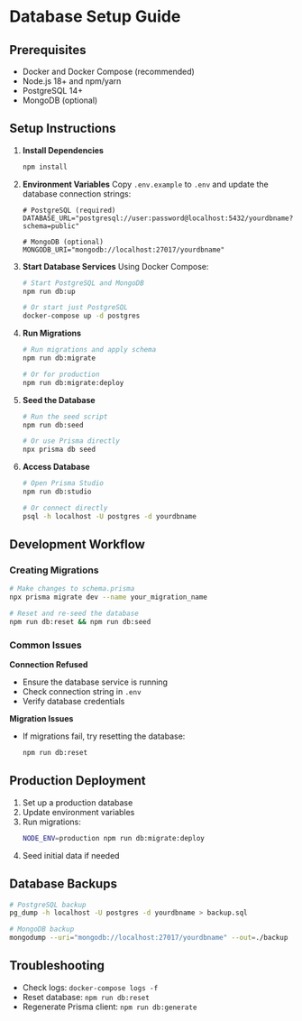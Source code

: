# Database Setup Guide

## Prerequisites
- Docker and Docker Compose (recommended)
- Node.js 18+ and npm/yarn
- PostgreSQL 14+
- MongoDB (optional)

## Setup Instructions

1. **Install Dependencies**
   ```bash
   npm install
   ```

2. **Environment Variables**
   Copy `.env.example` to `.env` and update the database connection strings:
   ```env
   # PostgreSQL (required)
   DATABASE_URL="postgresql://user:password@localhost:5432/yourdbname?schema=public"
   
   # MongoDB (optional)
   MONGODB_URI="mongodb://localhost:27017/yourdbname"
   ```

3. **Start Database Services**
   Using Docker Compose:
   ```bash
   # Start PostgreSQL and MongoDB
   npm run db:up
   
   # Or start just PostgreSQL
   docker-compose up -d postgres
   ```

4. **Run Migrations**
   ```bash
   # Run migrations and apply schema
   npm run db:migrate
   
   # Or for production
   npm run db:migrate:deploy
   ```

5. **Seed the Database**
   ```bash
   # Run the seed script
   npm run db:seed
   
   # Or use Prisma directly
   npx prisma db seed
   ```

6. **Access Database**
   ```bash
   # Open Prisma Studio
   npm run db:studio
   
   # Or connect directly
   psql -h localhost -U postgres -d yourdbname
   ```

## Development Workflow

### Creating Migrations
```bash
# Make changes to schema.prisma
npx prisma migrate dev --name your_migration_name

# Reset and re-seed the database
npm run db:reset && npm run db:seed
```

### Common Issues

**Connection Refused**
- Ensure the database service is running
- Check connection string in `.env`
- Verify database credentials

**Migration Issues**
- If migrations fail, try resetting the database:
  ```bash
  npm run db:reset
  ```

## Production Deployment

1. Set up a production database
2. Update environment variables
3. Run migrations:
   ```bash
   NODE_ENV=production npm run db:migrate:deploy
   ```
4. Seed initial data if needed

## Database Backups

```bash
# PostgreSQL backup
pg_dump -h localhost -U postgres -d yourdbname > backup.sql

# MongoDB backup
mongodump --uri="mongodb://localhost:27017/yourdbname" --out=./backup
```

## Troubleshooting

- Check logs: `docker-compose logs -f`
- Reset database: `npm run db:reset`
- Regenerate Prisma client: `npm run db:generate`
